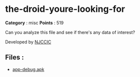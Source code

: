 # the-droid-youre-looking-for

**Category** : misc
**Points** : 519

Can you analyze this file and see if there's any data of interest?

Developed by [NJCCIC](https://www.cyber.nj.gov/)

## Files : 
 - [app-debug.apk](./app-debug.apk)


